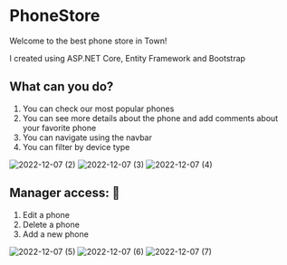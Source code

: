 # PhoneStore
Welcome to the best phone store in Town!

I created using ASP.NET Core, Entity Framework and Bootstrap

## What can you do?
1. You can check our most popular phones
2. You can see more details about the phone and add comments about your favorite phone
3. You can navigate using the navbar
4. You can filter by device type

![2022-12-07 (2)](https://user-images.githubusercontent.com/108268890/206175679-00d1da48-73a1-46e8-8707-28a99972d58e.png)
![2022-12-07 (3)](https://user-images.githubusercontent.com/108268890/206175689-4b2b0d96-6a94-4dc0-9149-4425ee089877.png)
![2022-12-07 (4)](https://user-images.githubusercontent.com/108268890/206175703-c4f31a21-aff4-4700-b9c4-e73cf25e90d2.png)

## Manager access: 🔑
1. Edit a phone
2. Delete a phone
3. Add a new phone

![2022-12-07 (5)](https://user-images.githubusercontent.com/108268890/206175765-3dba5a27-297d-4395-b0ee-de7e1be723bb.png)
![2022-12-07 (6)](https://user-images.githubusercontent.com/108268890/206175778-2f47ebeb-e6b7-423b-9dee-a30a5c38d505.png)
![2022-12-07 (7)](https://user-images.githubusercontent.com/108268890/206175790-219e8c66-d75f-4704-8f88-49537f70362b.png)
